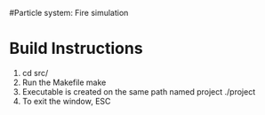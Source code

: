 #Particle system: Fire simulation

# Build Instructions
1. cd src/
2. Run the Makefile 
    make 
3. Executable is created on the same path named project 
    ./project
4. To exit the window, ESC

